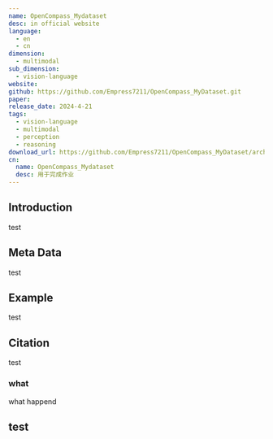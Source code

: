 ```yaml
---
name: OpenCompass_Mydataset
desc: in official website
language:
  - en
  - cn
dimension:
  - multimodal
sub_dimension:
  - vision-language
website: 
github: https://github.com/Empress7211/OpenCompass_MyDataset.git
paper: 
release_date: 2024-4-21
tags:
  - vision-language
  - multimodal
  - perception
  - reasoning
download_url: https://github.com/Empress7211/OpenCompass_MyDataset/archive/refs/heads/main.zip
cn:
  name: OpenCompass_Mydataset
  desc: 用于完成作业
---
```


## Introduction
test

## Meta Data
test

## Example
test

## Citation
test
### what
what happend

## test